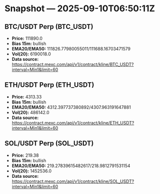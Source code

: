 # Snapshot — 2025-09-10T06:50:11Z

## BTC/USDT Perp (BTC_USDT)
- **Price:** 111890.0
- **Bias 15m:** bullish
- **EMA20/EMA50:** 111826.77980055011/111688.16703471579
- **Vol(20):** 6190018.0
- **Data source:** https://contract.mexc.com/api/v1/contract/kline/BTC_USDT?interval=Min1&limit=60

## ETH/USDT Perp (ETH_USDT)
- **Price:** 4313.33
- **Bias 15m:** bullish
- **EMA20/EMA50:** 4312.397737380892/4307.963191647881
- **Vol(20):** 486142.0
- **Data source:** https://contract.mexc.com/api/v1/contract/kline/ETH_USDT?interval=Min1&limit=60

## SOL/USDT Perp (SOL_USDT)
- **Price:** 219.38
- **Bias 15m:** bullish
- **EMA20/EMA50:** 219.27839615482617/218.9812791531154
- **Vol(20):** 1452536.0
- **Data source:** https://contract.mexc.com/api/v1/contract/kline/SOL_USDT?interval=Min1&limit=60
